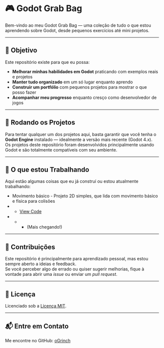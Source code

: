 # 🎮 Godot Grab Bag

Bem-vindo ao meu Godot Grab Bag — uma coleção de tudo o que estou aprendendo sobre Godot, desde pequenos exercícios até mini projetos.

---

## 🎯 Objetivo

Este repositório existe para que eu possa:

- **Melhorar minhas habilidades em Godot** praticando com exemplos reais e projetos  
- **Manter tudo organizado** em um só lugar enquanto aprendo  
- **Construir um portfólio** com pequenos projetos para mostrar o que posso fazer  
- **Acompanhar meu progresso** enquanto cresço como desenvolvedor de jogos

---

## 🚀 Rodando os Projetos

Para tentar qualquer um dos projetos aqui, basta garantir que você tenha o **Godot Engine** instalado — idealmente a versão mais recente (Godot 4.x).  
Os projetos deste repositório foram desenvolvidos principalmente usando Godot e são totalmente compatíveis com seu ambiente.

---

## 🌱 O que estou Trabalhando

Aqui estão algumas coisas que eu já construí ou estou atualmente trabalhando:

- Movimento básico - Projeto 2D simples, que lida com movimento básico e física para colisões
- - [View Code](projetos/movimento/movimento-base)
- - - (Mais chegando!) 

---

## 🤝 Contribuições

Este repositório é principalmente para aprendizado pessoal, mas estou sempre aberto a ideias e feedback.  
Se você perceber algo de errado ou quiser sugerir melhorias, fique à vontade para abrir uma *issue* ou enviar um *pull request*.

---

## 📜 Licença

Licenciado sob a [Licença MIT](LICENSE).

---

## 📬 Entre em Contato

Me encontre no GitHub: [oGrinch](https://github.com/oGrinch)
